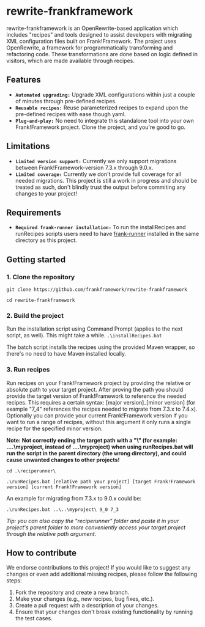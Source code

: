 # rewrite-frankframework
rewrite-frankframework is an OpenRewrite-based application which includes "recipes" and tools designed to assist developers with migrating XML configuration files built on Frank!Framework. 
The project uses OpenRewrite, a framework for programmatically transforming and refactoring code. These transformations are done based on logic defined in visitors, which are made available through recipes.

## Features
* **`Automated upgrading:`** Upgrade XML configurations within just a couple of minutes through pre-defined recipes.
* **`Reusable recipes:`** Reuse parameterized recipes to expand upon the pre-defined recipes with ease though yaml.
* **`Plug-and-play:`** No need to integrate this standalone tool into your own Frank!Framework project. Clone the project, and you're good to go.

## Limitations
* **`Limited version support:`** Currently we only support migrations between Frank!Framework-version 7.3.x through 9.0.x.
* **`Limited coverage:`** Currently we don't provide full coverage for all needed migrations. This project is still a work in progress and should be treated as such, don't blindly trust the output before commiting any changes to your project!

## Requirements
* **`Required frank-runner installation:`** To run the installRecipes and runRecipes scripts users need to have [frank-runner](https://github.com/wearefrank/frank-runner) installed in the same directory as this project.

## Getting started
### 1. Clone the repository
```git clone https://github.com/frankframework/rewrite-frankframework```

```cd rewrite-frankframework```
### 2. Build the project
Run the installation script using Command Prompt (applies to the next script, as well). This might take a while. 
```.\installRecipes.bat```

The batch script installs the recipes using the provided Maven wrapper, so there's no need to have Maven installed locally.
### 3. Run recipes
Run recipes on your Frank!Framework project by providing the relative or absolute path to your target project. 
After proving the path you should provide the target version of Frank!Framework to reference the needed recipes. This requires a certain syntax: [major version]_[minor version] (for example "7_4" references the recipes needed to migrate from 7.3.x to 7.4.x).
Optionally you can provide your current Frank!Framework version if you want to run a range of recipes, without this argument it only runs a single recipe for the specified minor version.

**Note: Not correctly ending the target path with a "\\" (for example: ..\..\myproject, instead of ..\..\myproject\) when using runRecipes.bat will run the script in the parent directory (the wrong directory), and could cause unwanted changes to other projects!**

```cd .\reciperunner\```

```.\runRecipes.bat [relative path your project] [target Frank!Framework version] [current Frank!Framework version]```

An example for migrating from 7.3.x to 9.0.x could be:

```.\runRecipes.bat ..\..\myproject\ 9_0 7_3```

*Tip: you can also copy the "reciperunner" folder and paste it in your project's parent folder to more conveniently access your target project through the relative path argument.*

## How to contribute
We endorse contributions to this project! If you would like to suggest any changes or even add additional missing recipes, please follow the following steps:
1. Fork the repository and create a new branch.
2. Make your changes (e.g., new recipes, bug fixes, etc.).
3. Create a pull request with a description of your changes.
4. Ensure that your changes don't break existing functionality by running the test cases.
